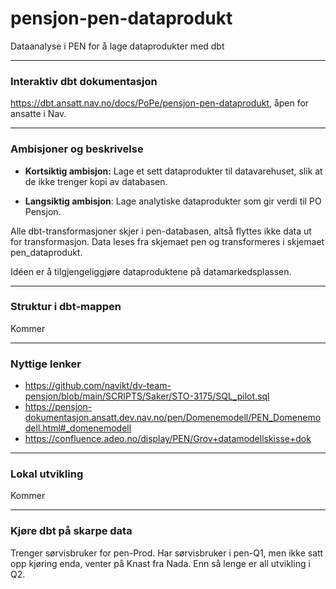 # pensjon-pen-dataprodukt
Dataanalyse i PEN for å lage dataprodukter med dbt


---

### Interaktiv dbt dokumentasjon

https://dbt.ansatt.nav.no/docs/PoPe/pensjon-pen-dataprodukt, åpen for ansatte i Nav.

---

### Ambisjoner og beskrivelse

- **Kortsiktig ambisjon:** Lage et sett dataprodukter til datavarehuset, slik at de ikke trenger kopi av databasen.

- **Langsiktig ambisjon**: Lage analytiske dataprodukter som gir verdi til PO Pensjon.


Alle dbt-transformasjoner skjer i pen-databasen, altså flyttes ikke data ut for transformasjon.
Data leses fra skjemaet pen og transformeres i skjemaet pen_dataprodukt.

Idéen er å tilgjengeliggjøre dataproduktene på datamarkedsplassen.


---

### Struktur i dbt-mappen

Kommer

---

### Nyttige lenker

- https://github.com/navikt/dv-team-pensjon/blob/main/SCRIPTS/Saker/STO-3175/SQL_pilot.sql 
- https://pensjon-dokumentasjon.ansatt.dev.nav.no/pen/Domenemodell/PEN_Domenemodell.html#_domenemodell
- https://confluence.adeo.no/display/PEN/Grov+datamodellskisse+dok 


---

### Lokal utvikling

Kommer

---

### Kjøre dbt på skarpe data

Trenger sørvisbruker for pen-Prod. 
Har sørvisbruker i pen-Q1, men ikke satt opp kjøring enda, venter på Knast fra Nada.
Enn så lenge er all utvikling i Q2.